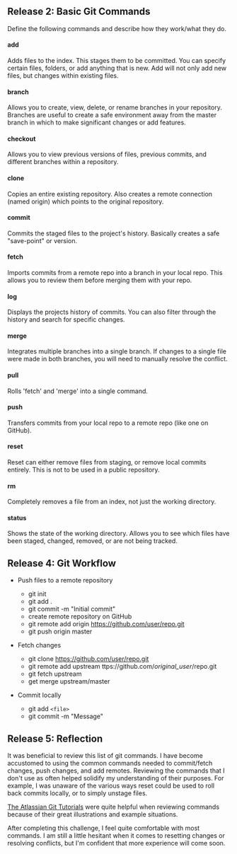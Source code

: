 ## Release 2: Basic Git Commands
Define the following commands and describe how they work/what they do.


#### add
Adds files to the index. This stages them to be committed. You can specify certain files, folders, or add anything that is new. Add will not only add new files, but changes within existing files.

#### branch
Allows you to create, view, delete, or rename branches in your repository. Branches are useful to create a safe environment away from the master branch in which to make significant changes or add features.

#### checkout
Allows you to view previous versions of files, previous commits, and different branches within a repository.

#### clone
Copies an entire existing repository. Also creates a remote connection (named origin) which points to the original repository.

#### commit
Commits the staged files to the project's history. Basically creates a safe "save-point" or version.

#### fetch
Imports commits from a remote repo into a branch in your local repo. This allows you to review them before merging them with your repo.

#### log
Displays the projects history of commits. You can also filter through the history and search for specific changes.

#### merge
Integrates multiple branches into a single branch. If changes to a single file were made in both branches, you will need to manually resolve the conflict.

#### pull
Rolls 'fetch' and 'merge' into a single command.

#### push
Transfers commits from your local repo to a remote repo (like one on GitHub).

#### reset
Reset can either remove files from staging, or remove local commits entirely. This is not to be used in a public repository.

#### rm
Completely removes a file from an index, not just the working directory.

#### status
Shows the state of the working directory. Allows you to see which files have been staged, changed, removed, or are not being tracked. 

## Release 4: Git Workflow

- Push files to a remote repository
	- git init
	- git add .
	- git commit -m "Initial commit"
	- create remote repository on GitHub
	- git remote add origin https://github.com/user/repo.git
	- git push origin master

- Fetch changes
	- git clone https://github.com/user/repo.git
	- git remote add upstream ttps://github.com/*original_user*/repo.git
	- git fetch upstream
	- get merge upstream/master

- Commit locally
	- git add `<file>`
	- git commit -m "Message"

## Release 5: Reflection
It was beneficial to review this list of git commands. I have become accustomed to using the common commands needed to commit/fetch changes, push changes, and add remotes. Reviewing the commands that I don't use as often helped solidify my understanding of their purposes. For example, I was unaware of the various ways reset could be used to roll back commits locally, or to simply unstage files.

[The Atlassian Git Tutorials](https://www.atlassian.com/git/tutorial/git-basics) were quite helpful when reviewing commands because of their great illustrations and example situations.

After completing this challenge, I feel quite comfortable with most commands. I am still a little hesitant when it comes to resetting changes or resolving conflicts, but I'm confident that more experience will come soon.